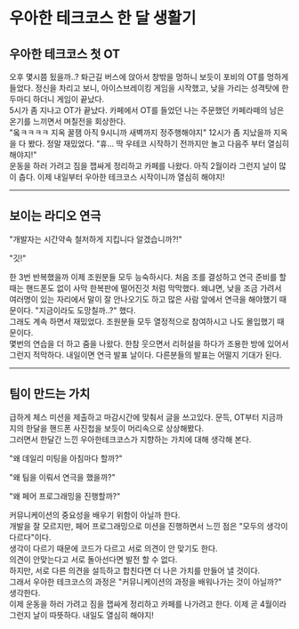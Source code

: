 # 우아한 테크코스 한 달 생활기


## 우아한 테크코스 첫 OT
오후 몇시쯤 됬을까..? 톼근길 버스에 앉아서 창밖을 멍하니 보듯이 포비의 OT를 멍하게 들었다. 정신을 차리고 보니, 아이스브레이킹 게임을 시작했고, 낮을 가리는 성격탓에 한 두마디 하더니 게임이 끝났다.
<br/>
5시가 좀 지나고 OT가 끝났다. 카페에서 OT를 들었던 나는 주문했던 카페라떼의 남은 온기를 느끼면서 며칠전을 회상한다.
<br/>
"옼ㅋㅋㅋㅋ 지옥 꿀잼 아직 9시니까 새벽까지 정주행해야지" 12시가 좀 지났을까 지옥을 다 봤다. 정말 재밌었다. "휴... 딱 우테코 시작하기 전까지만 놀고 다음주 부터 열심히 해야지!"
<br/>
운동을 하러 가려고 짐을 잽싸게 정리하고 카페를 나왔다. 아직 2월이라 그런지 날이 많이 춥다. 이제 내일부터 우아한 테크코스 시작이니까 열심히 해야지!
<br/>

---

## 보이는 라디오 연극
"개발자는 시간약속 철저하게 지킵니다 알겠습니까?!"
<p/>
"깃!"
<p/>
한 3번 반복했을까 이제 조원분들 모두 능숙하시다. 처음 조를 결성하고 연극 준비를 할 때는 핸드폰도 없이 사막 한복판에 떨어진것 처럼 막막했다. 왜냐면, 낮을 조금 가려서 여러명이 있는 자리에서 말이 잘 안나오기도 하고 많은 사람 앞에서 연극을 해야했기 때문이다. "지금이라도 도망칠까..?" 했다.   
<br/>
그래도 계속 하면서 재밌었다. 조원분들 모두 열정적으로 참여하시고 나도 몰입했기 때문이다.
<br/>
몇번의 연습을 더 하고 줌을 나왔다. 한참 웃으면서 리허설을 하다가 조용한 방에 있어서 그런지 적막하다.
내일이면 연극 발표 날이다. 다른분들의 발표는 어떨지 기대가 된다.

---

## 팀이 만드는 가치
급하게 체스 미션을 제출하고 마감시간에 맞춰서 글을 쓰고있다. 문득, OT부터 지금까지의 한달을 핸드폰 사진첩을 보듯이 머리속으로 상상해봤다.
<br/>
그러면서 한달간 느낀 우아한테크코스가 지향하는 가치에 대해 생각해 본다.
<p/>
"왜 데일리 미팅을 아침마다 할까?"
<p/>
"왜 팀을 이뤄서 연극을 했을까?"
<p/>
"왜 페어 프로그래밍을 진행할까?"
<p/>
커뮤니케이션의 중요성을 배우기 위함이 아닐까 한다. 
<br/>
개발을 잘 모르지만, 페어 프로그래밍으로 미션을 진행하면서 느낀 점은 "모두의 생각이 다르다"이다. 
<br/>
생각이 다르기 때문에 코드가 다르고 서로 의견이 안 맞기도 한다.
<br/>
의견이 안맞는다고 서로 돌아선다면 발전 할 수 없다. 
<br/>
하지만, 서로 다른 의견을 설득하고 합친다면 더 나은 가치를 만들어 낼 것이다.
<br/>
그래서 우아한 테크코스의 과정은 "커뮤니케이션의 과정을 배워나가는 것이 아닐까?" 생각한다.
<br/>
이제 운동을 하러 가려고 짐을 잽싸게 정리하고 카페를 나가려고 한다. 이제 곧 4월이라 그런지 날이 따뜻하다. 내일도 열심히 해야지!
